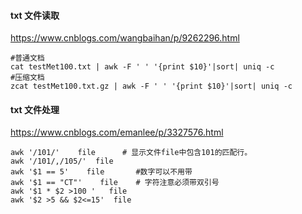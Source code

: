 #### txt 文件读取
https://www.cnblogs.com/wangbaihan/p/9262296.html
```
#普通文档
cat testMet100.txt | awk -F ' ' '{print $10}'|sort| uniq -c
#压缩文档
zcat testMet100.txt.gz | awk -F ' ' '{print $10}'|sort| uniq -c
```
#### txt 文件处理
https://www.cnblogs.com/emanlee/p/3327576.html
```
awk '/101/'    file      # 显示文件file中包含101的匹配行。 
awk '/101/,/105/'  file 
awk '$1 == 5'    file       #数字可以不用带
awk '$1 == "CT"'    file    # 字符注意必须带双引号 
awk '$1 * $2 >100 '   file  
awk '$2 >5 && $2<=15'  file
```
